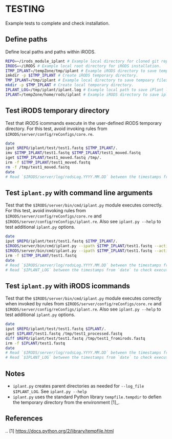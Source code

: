 # TESTING

Example tests to complete and check installation.

## Define paths

Define local paths and paths within iRODS.

```bash
REPO=~/irods_module_iplant # Example local directory for cloned git repository.
IRODS=~/iRODS # Example local root directory for iRODS installation.
ITMP_IPLANT=/tempZone/tmp/iplant # Example iRODS directory to save temporary files.
imkdir -p $ITMP_IPLANT # Create iRODS temporary directory.
TMP_IPLANT=/tmp/iplant # Example local directory to save tempoary files.
mkdir -p $TMP_IPLANT # Create local temporary directory.
IPLANT_LOG=/tmp/iplant/iplant.log # Example local path to save iPlant log file.
IPLANT=/tempZone/home/rods/iplant # Example iRODS directory to save iplant data.
```

## Test iRODS temporary directory

Test that iRODS icommands execute in the user-defined iRODS temporary directory. For this test, avoid invoking rules from `$IRODS/server/config/reConfigs/core.re`.

```bash
date
iput $REPO/iplant/test/test1.fastq $ITMP_IPLANT/.
imv $ITMP_IPLANT/test1.fastq $ITMP_IPLANT/test1_moved.fastq
iget $ITMP_IPLANT/test1_moved.fastq /tmp/.
irm -f $ITMP_IPLANT/test1_moved.fastq
rm -f /tmp/test1_moved.fastq
date
# Read `$IRODS/server/log/rodsLog.YYYY.MM.DD` between the timestamps from `date` to check execution.
```

## Test `iplant.py` with command line arguments

Test that the `$IRODS/server/bin/cmd/iplant.py` module executes correctly. For this test, avoid invoking rules from `$IRODS/server/config/reConfigs/core.re` and `$IRODS/server/config/reConfigs/iplant.re`. Also see `iplant.py --help` to test additional `iplant.py` options.

```bash
date
iput $REPO/iplant/test/test1.fastq $ITMP_IPLANT/.
$IRODS/server/bin/cmd/iplant.py --ipath $ITMP_IPLANT/test1.fastq --action compress --itmp_iplant $ITMP_IPLANT --delete_itmp_files --delete_tmp_files --logging_level DEBUG --log_file $IPLANT_LOG
$IRODS/server/bin/cmd/iplant.py --ipath $ITMP_IPLANT/test1.fastq --action decompress --itmp_iplant $ITMP_IPLANT --delete_itmp_files --delete_tmp_files --logging_level DEBUG --log_file $IPLANT_LOG
irm -f $ITMP_IPLANT/test1.fastq
date
# Read `$IRODS/server/log/rodsLog.YYYY.MM.DD` between the timestamps from `date` to check execution.
# Read `$IPLANT_LOG` between the timestamps from `date` to check execution.
```

## Test `iplant.py` with iRODS icommands

Test that the `$IRODS/server/bin/cmd/iplant.py` module executes correctly when invoked by rules from `$IRODS/server/config/reConfigs/core.re` and `$IRODS/server/config/reConfigs/iplant.re`. Also see `iplant.py --help` to test additional `iplant.py` options.

```bash
date
iput $REPO/iplant/test/test1.fastq $IPLANT/.
iget $IPLANT/test1.fastq /tmp/test1_processed.fastq
diff $REPO/iplant/test/test1.fastq /tmp/test1_fromirods.fastq
irm -f $IPLANT/test1.fastq
date
# Read `$IRODS/server/log/rodsLog.YYYY.MM.DD` between the timestamps from `date` to check execution.
# Read `$IPLANT_LOG` between the timestamps from `date` to check execution.
```

## Notes

- `iplant.py` creates parent directories as needed for `--log_file $IPLANT_LOG`. See `iplant.py --help`
- `iplant.py` uses the standard Python library `tempfile.tempdir` to defien the temporary directory from the environment [1]_.

## References

.. [1] https://docs.python.org/2/library/tempfile.html

